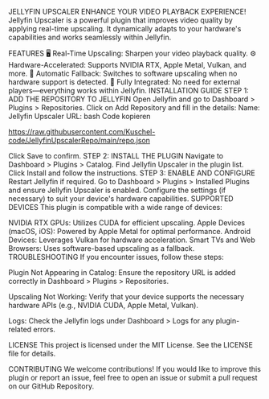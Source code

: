 JELLYFIN UPSCALER
ENHANCE YOUR VIDEO PLAYBACK EXPERIENCE!
Jellyfin Upscaler is a powerful plugin that improves video quality by applying real-time upscaling. It dynamically adapts to your hardware's capabilities and works seamlessly within Jellyfin.

FEATURES
🖥️ Real-Time Upscaling: Sharpen your video playback quality.
⚙️ Hardware-Accelerated: Supports NVIDIA RTX, Apple Metal, Vulkan, and more.
🔄 Automatic Fallback: Switches to software upscaling when no hardware support is detected.
🌟 Fully Integrated: No need for external players—everything works within Jellyfin.
INSTALLATION GUIDE
STEP 1: ADD THE REPOSITORY TO JELLYFIN
Open Jellyfin and go to Dashboard > Plugins > Repositories.
Click on Add Repository and fill in the details:
Name: Jellyfin Upscaler
URL:
bash
Code kopieren

https://raw.githubusercontent.com/Kuschel-code/JellyfinUpscalerRepo/main/repo.json

Click Save to confirm.
STEP 2: INSTALL THE PLUGIN
Navigate to Dashboard > Plugins > Catalog.
Find Jellyfin Upscaler in the plugin list.
Click Install and follow the instructions.
STEP 3: ENABLE AND CONFIGURE
Restart Jellyfin if required.
Go to Dashboard > Plugins > Installed Plugins and ensure Jellyfin Upscaler is enabled.
Configure the settings (if necessary) to suit your device's hardware capabilities.
SUPPORTED DEVICES
This plugin is compatible with a wide range of devices:

NVIDIA RTX GPUs: Utilizes CUDA for efficient upscaling.
Apple Devices (macOS, iOS): Powered by Apple Metal for optimal performance.
Android Devices: Leverages Vulkan for hardware acceleration.
Smart TVs and Web Browsers: Uses software-based upscaling as a fallback.
TROUBLESHOOTING
If you encounter issues, follow these steps:

Plugin Not Appearing in Catalog:
Ensure the repository URL is added correctly in Dashboard > Plugins > Repositories.

Upscaling Not Working:
Verify that your device supports the necessary hardware APIs (e.g., NVIDIA CUDA, Apple Metal, Vulkan).

Logs:
Check the Jellyfin logs under Dashboard > Logs for any plugin-related errors.

LICENSE
This project is licensed under the MIT License. See the LICENSE file for details.

CONTRIBUTING
We welcome contributions! If you would like to improve this plugin or report an issue, feel free to open an issue or submit a pull request on our GitHub Repository.
